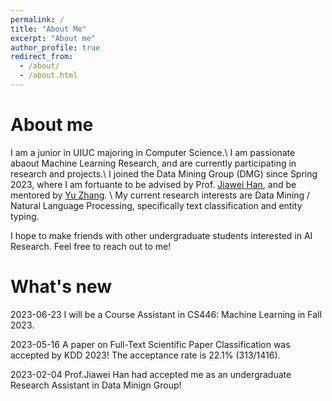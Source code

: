 ```yaml
---
permalink: /
title: "About Me"
excerpt: "About me"
author_profile: true
redirect_from: 
  - /about/
  - /about.html
---
```


About me
======
I am a junior in UIUC majoring in Computer Science.\\
I am passionate abaout Machine Learning Research, and are currently participating in research and projects.\\
I joined the Data Mining Group (DMG) since Spring 2023, where I am fortuante to be advised by Prof. [Jiawei Han](http://hanj.cs.illinois.edu/), and be mentored by [Yu Zhang](https://yuzhimanhua.github.io/). \\
My current research interests are Data Mining / Natural Language Processing, specifically text classification and entity typing. 

I hope to make friends with other undergraduate students interested in AI Research. Feel free to reach out to me! 

What's new
======
2023-06-23 I will be a Course Assistant in CS446: Machine Learning in Fall 2023.

2023-05-16 A paper on Full-Text Scientific Paper Classification was accepted by KDD 2023! The acceptance rate is 22.1% (313/1416).

2023-02-04  Prof.Jiawei Han had accepted me as an undergraduate Research Assistant in Data Minign Group! 

